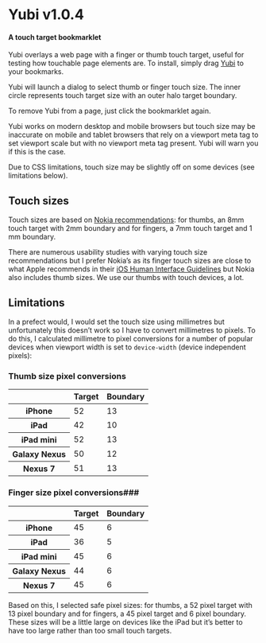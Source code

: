 # Yubi v1.0.4

#### A touch target bookmarklet

Yubi overlays a web page with a finger or thumb touch target, useful for testing how touchable page elements are. To install, simply drag <a href="javascript:(function()%7B'use%20strict';function%20x(r,i)%7Bvar%20s,o=%5B%5D,u=r+i*2,a=u/2,f=%5Ba,r/2%5D;s=v%5Be%5D(S,'svg');s%5Bt%5D('width',u+2);s%5Bt%5D('height',u+2);s%5Bt%5D('pointer-events','none');for(m=0;m%3C2;m+=1)%7Bo%5Bm%5D=v%5Be%5D(S,'circle');o%5Bm%5D%5Bt%5D('cx',a+1);o%5Bm%5D%5Bt%5D('cy',a+1);o%5Bm%5D%5Bt%5D('r',f%5Bm%5D);o%5Bm%5D%5Bt%5D('stroke','white');o%5Bm%5D%5Bt%5D('stroke-width',1);o%5Bm%5D%5Bt%5D('stroke-opacity',.3*(m+1));o%5Bm%5D%5Bt%5D('fill-opacity',.2*(m+1));o%5Bm%5D%5Bt%5D('fill','red');s%5Bn%5D(o%5Bm%5D)%7Dreturn%20s%7Dfunction%20T(e)%7Bg%5Br%5D.top=e.pageY-y+'px';g%5Br%5D.left=e.pageX-y+'px'%7Dfunction%20N(e)%7Bg=e;y=Math.round(g.getBoundingClientRect().width/2);v.body%5Bn%5D(g);b%5Bs%5D%5Bi%5D(b);g%5Br%5D.position='absolute';d%5Bo%5D(u,T,a);d%5Bo%5D('mousemove',T,a);d%5Bo%5D('touchstart',T,a)%7Dfunction%20C()%7Bvar%20e=document.getElementsByTagName('meta');for(m=0;m%3Ce%5Bf%5D;m+=1)if(e%5Bm%5D.getAttribute('name')==='viewport')return!0;return%20a%7Dfunction%20k()%7Bvar%20e=v%5Bl%5D(c),i=v%5Bl%5D(c),s=v%5Bl%5D(c),f=v%5Bl%5D(c),d=v%5Bl%5D(c),m=x(52,13),g=x(45,6),y=C(),E=y?%27%27:%27%3Cdiv%20style=%5C%27font-size:12px;%20padding-top:%2010px%5C%27%3E%3Cspan%20style=%5C%27color:%23F00%5C%27%3EWARNING:%3C/span%3E%20This%20page%20has%20no%20viewport%20meta%20tag,%20touch%20size%20may%20be%20inaccurate%20in%20browsers%20that%20rely%20on%20this%20to%20set%20viewport%20scale%3C/div%3E%27,S=y?240:300;b=v%5Bl%5D(c);b%5Bt%5D(r,%27z-index:%2010000;%20padding:%200;%20margin:%200;%20background-color:%20rgba(255,%20255,%20255,%200.9);%20color:%20%23000;position:%20fixed;%20top:%200;%20bottom:%200;%20left:%200;%20right:%200;%20font-family:%5C%27Helvetica%5C%27,%20%5C%27Helvetica%20Neue%5C%27,%20%5C%27Roboto%5C%27,%20sans-serif;%20font-size:%2012px;%20line-height:%201.5em;%20font-weight:%20200;%20text-align:%20center%27);b.className=w;g%5Bt%5D(h,w);m%5Bt%5D(h,w);e%5Bt%5D(r,%27width:%20280px;%20height:%20%27+S+%27px;%20border-radius:%2010px;%20background-color:%20%23fff;%20position:%20fixed;%20top:%2050%25;%20left:%2050%25;%20margin-top:%20-%27+S/2+%27px;%20margin-left:%20-140px%27);m%5Br%5D.zIndex=1e4;g%5Br%5D.zIndex=1e4;i%5Bt%5D(r,%27float:%20left;%20width:%20115px;%20cursor:%20pointer;%20margin-left:%2020px%27);i%5Bn%5D(m);s%5Bt%5D(r,%27float:%20right;%20width:%20115px;%20cursor:%20pointer;%20margin-right:%2020px;%20padding-top:%2011px%27);s%5Bn%5D(g);f%5Bp%5D=%27%3Cdiv%20style=%5C%27font-size:%2016px;%20padding:%2010px%200%2010px%200%5C%27%3EThumb%3C/div%3E%3Cdiv%3E8mm%20target%3C/div%3E%3Cdiv%3E2mm%20boundary%3C/div%3E%27;i%5Bn%5D(f);d%5Bp%5D=%27%3Cdiv%20style=%5C%27font-size:%2016px;%20padding:%20%2020px%200%2010px%200%5C%27%3EFinger%3C/div%3E%3Cdiv%3E7mm%20target%3C/div%3E%3Cdiv%3E1mm%20boundary%3C/div%3E%27;s%5Bn%5D(d);e%5Bp%5D=%27%3Cdiv%20style=%5C%27padding:%20%2020px%2010px%2020px%2010px;%20font-size:%2020px;%5C%27%3EChoose%20touch%20size%27+E+%27%3C/div%3E%27;e%5Bn%5D(i);e%5Bn%5D(s);b%5Bn%5D(e);v.body%5Bn%5D(b);s%5Bo%5D(u,function()%7BN(g)%7D,a);i%5Bo%5D(u,function()%7BN(m)%7D,a)%7Dvar%20e=%27createElementNS%27,t=%27setAttribute%27,n=%27appendChild%27,r=%27style%27,i=%27removeChild%27,s=%27parentNode%27,o=%27addEventListener%27,u=%27click%27,a=!1,f=%27length%27,l=%27createElement%27,c=%27div%27,h=%27class%27,p=%27innerHTML%27,d=window,v=document,m,g,y,b,w=%27_yubi-%27+%20+(new%20Date),E=v.querySelectorAll(%27%5Bclass%7C=_yubi%5D%27),S=%27http://www.w3.org/2000/svg%27;if(E%5Bf%5D%3E0)for(m=E%5Bf%5D-1;m%3E=0;m-=1)E%5Bm%5D%5Bs%5D%5Bi%5D(E%5Bm%5D);else%20k()%7D)();">Yubi</a> to your bookmarks.

Yubi will launch a dialog to select thumb or finger touch size. The inner circle represents touch target size with an outer halo target boundary.

To remove Yubi from a page, just click the bookmarklet again.

Yubi works on modern desktop and mobile browsers but touch size may be inaccurate on mobile and tablet browsers that rely on a viewport meta tag to set viewport scale but with no viewport meta tag present. Yubi will warn you if this is the case.

Due to CSS limitations, touch size may be slightly off on some devices (see limitations below).

## Touch sizes

Touch sizes are based on [Nokia recommendations](http://www.developer.nokia.com/Resources/Library/Design_and_UX/#!designing-for-nokia-devices/interaction-design/designing-for-touch/usability-considerations/scale-and-positioning-of-controls.html): for thumbs, an 8mm touch target with 2mm boundary and for fingers, a 7mm touch target and 1 mm boundary.

There are numerous usability studies with varying touch size recommendations but I prefer Nokia’s as its finger touch sizes are close to what Apple recommends in their [iOS Human Interface Guidelines](https://developer.apple.com/library/safari/#documentation/UserExperience/Conceptual/MobileHIG/Introduction/Introduction.html) but Nokia also includes thumb sizes. We use our thumbs with touch devices, a lot.

## Limitations

In a prefect would, I would set the touch size using millimetres but unfortunately this doesn’t work so I have to convert millimetres to pixels. To do this, I calculated millimetre to pixel conversions for a number of popular devices when viewport width is set to `device-width` (device independent pixels):

### Thumb size pixel conversions

<table>
<thead>
<tr><th></th><th>Target</th><th>Boundary</th></tr>
</thead>
<tbody>
<tr>
<th>iPhone</th>
<td>52</td>
<td>13</td>
</tr>
<tr>
<th>iPad</th>
<td>42</td>
<td>10</td>
</tr>
<tr>
<th>iPad mini</th>
<td>52</td>
<td>13</td>
</tr>
<tr>
<th>Galaxy Nexus</th>
<td>50</td>
<td>12</td>
</tr>
<tr>
<th>Nexus 7</th>
<td>51</td>
<td>13</td>
</tr>
</tbody>
</table>

### Finger size pixel conversions###

<table>
<thead>
<tr><th></th><th>Target</th><th>Boundary</th></tr>
</thead>
<tbody>
<tr>
<th>iPhone</th>
<td>45</td>
<td>6</td>
</tr>
<tr>
<th>iPad</th>
<td>36</td>
<td>5</td>
</tr>
<tr>
<th>iPad mini</th>
<td>45</td>
<td>6</td>
</tr>
<tr>
<th>Galaxy Nexus</th>
<td>44</td>
<td>6</td>
</tr>
<tr>
<th>Nexus 7</th>
<td>45</td>
<td>6</td>
</tr>
</tbody>
</table>

Based on this, I selected safe pixel sizes: for thumbs, a 52 pixel target with 13 pixel boundary and for fingers, a 45 pixel target and 6 pixel boundary. These sizes will be a little large on devices like the iPad but it’s better to have too large rather than too small touch targets.

